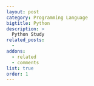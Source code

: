 ```yaml
---
layout: post
category: Programming Language
bigtitle: Python
description: >
  Python Study
related_posts:
  -
addons:
  - related
  - comments
list: true
order: 1
---
```


